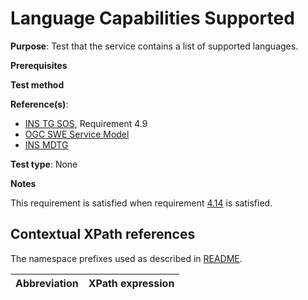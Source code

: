 # Language Capabilities Supported

**Purpose**: Test that the service contains a list of supported languages.

**Prerequisites**

**Test method**

**Reference(s)**:

* [INS TG SOS](http://inspire.ec.europa.eu/id/document/tg/download-sos/1.0), Requirement 4.9
* [OGC SWE Service Model](http://portal.opengeospatial.org/files/?artifact_id=38476)
* [INS MDTG](http://inspire.ec.europa.eu/documents/Metadata/MD_IR_and_ISO_20131029.pdf)

**Test type**: None

**Notes**

This requirement is satisfied when requirement [4.14](http://inspire.ec.europa.eu/id/ats/download-sos/1.0/sos-pre-defined/at4-14-language-capabilities-list) is satisfied.

## Contextual XPath references

The namespace prefixes used as described in [README](http://inspire.ec.europa.eu/id/ats/download-sos/1.0/sos-pre-defined/README#namespaces).

| Abbreviation                                               |  XPath expression |
| ---------------------------------------------------------- | ------------------------------------------------------------------------- |
